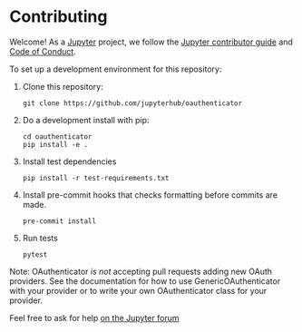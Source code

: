 # Contributing

Welcome! As a [Jupyter](https://jupyter.org) project, we follow the [Jupyter contributor guide](https://jupyter.readthedocs.io/en/latest/contributor/content-contributor.html)
and [Code of Conduct](https://github.com/jupyter/governance/blob/HEAD/conduct/code_of_conduct.md).

To set up a development environment for this repository:

1. Clone this repository:

   ```
   git clone https://github.com/jupyterhub/oauthenticator
   ```

2. Do a development install with pip:

   ```
   cd oauthenticator
   pip install -e .
   ```

3. Install test dependencies

   ```
   pip install -r test-requirements.txt
   ```

4. Install pre-commit hooks that checks formatting before commits are made.

   ```
   pre-commit install
   ```

5. Run tests

   ```
   pytest
   ```

Note: OAuthenticator _is not_ accepting pull requests adding new OAuth providers.
See the documentation for how to use GenericOAuthenticator with your provider
or to write your own OAuthenticator class for your provider.

Feel free to ask for help [on the Jupyter forum](https://discourse.jupyter.org)
